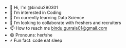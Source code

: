- 👋 Hi, I’m @bindu290301
- 👀 I’m interested in Coding
- 🌱 I’m currently learning Data Science
- 💞️ I’m looking to collaborate with freshers and recruiters
- 📫 How to reach me bindu.gurrala01@gmail.com
- 😄 Pronouns: her/she
- ⚡ Fun fact: code eat sleep

<!---
bindu290301/bindu290301 is a ✨ special ✨ repository because its `README.md` (this file) appears on your GitHub profile.
You can click the Preview link to take a look at your changes.
--->
